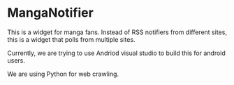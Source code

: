 # MangaNotifier
This is a widget for manga fans. Instead of RSS notifiers from different sites, this is a widget that polls from multiple sites.

Currently, we are trying to use Andriod visual studio to build this for android users.

We are using Python for web crawling.


